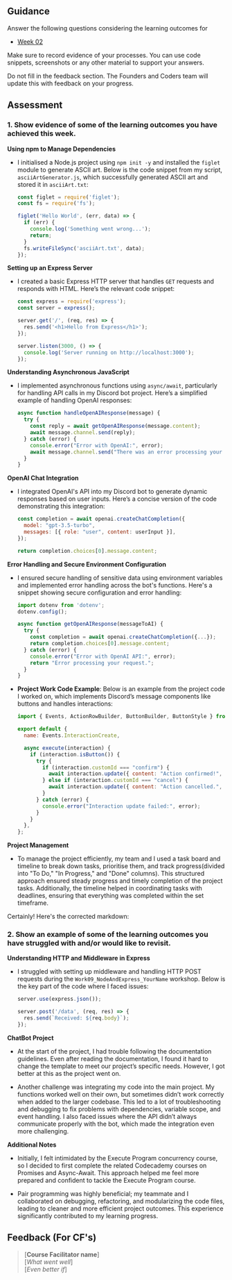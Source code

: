 ## Guidance
Answer the following questions considering the learning outcomes for
- [Week 02](https://learn.foundersandcoders.com/course/syllabus/developer/week02-project02-chatbot/learning-outcomes/)

Make sure to record evidence of your processes. You can use code snippets, screenshots or any other material to support your answers.

Do not fill in the feedback section. The Founders and Coders team will update this with feedback on your progress.

## Assessment
### 1. Show evidence of some of the learning outcomes you have achieved this week.

**Using npm to Manage Dependencies**
- I initialised a Node.js project using `npm init -y` and installed the `figlet` module to generate ASCII art. Below is the code snippet from my script, `asciiArtGenerator.js`, which successfully generated ASCII art and stored it in `asciiArt.txt`:
  
  ```javascript
  const figlet = require('figlet');
  const fs = require('fs');

  figlet('Hello World', (err, data) => {
    if (err) {
      console.log('Something went wrong...');
      return;
    }
    fs.writeFileSync('asciiArt.txt', data);
  });
  ```

**Setting up an Express Server**
- I created a basic Express HTTP server that handles `GET` requests and responds with HTML. Here’s the relevant code snippet:
  
  ```javascript
  const express = require('express');
  const server = express();

  server.get('/', (req, res) => {
    res.send('<h1>Hello from Express</h1>');
  });

  server.listen(3000, () => {
    console.log('Server running on http://localhost:3000');
  });
  ```

**Understanding Asynchronous JavaScript**
- I implemented asynchronous functions using `async/await`, particularly for handling API calls in my Discord bot project. Here’s a simplified example of handling OpenAI responses:
  
  ```javascript
  async function handleOpenAIResponse(message) {
    try {
      const reply = await getOpenAIResponse(message.content);
      await message.channel.send(reply);
    } catch (error) {
      console.error("Error with OpenAI:", error);
      await message.channel.send("There was an error processing your request.");
    }
  }
  ```

**OpenAI Chat Integration**
- I integrated OpenAI's API into my Discord bot to generate dynamic responses based on user inputs. Here’s a concise version of the code demonstrating this integration:
  
  ```javascript
  const completion = await openai.createChatCompletion({
    model: "gpt-3.5-turbo",
    messages: [{ role: "user", content: userInput }],
  });

  return completion.choices[0].message.content;
  ```

**Error Handling and Secure Environment Configuration**
- I ensured secure handling of sensitive data using environment variables and implemented error handling across the bot's functions. Here's a snippet showing secure configuration and error handling:
  
  ```javascript
  import dotenv from 'dotenv';
  dotenv.config();

  async function getOpenAIResponse(messageToAI) {
    try {
      const completion = await openai.createChatCompletion({...});
      return completion.choices[0].message.content;
    } catch (error) {
      console.error("Error with OpenAI API:", error);
      return "Error processing your request.";
    }
  }
  ```

- **Project Work Code Example**: Below is an example from the project code I worked on, which implements Discord’s message components like buttons and handles interactions:

  ```javascript
  import { Events, ActionRowBuilder, ButtonBuilder, ButtonStyle } from "discord.js";

  export default {
    name: Events.InteractionCreate,

    async execute(interaction) {
      if (interaction.isButton()) {
        try {
          if (interaction.customId === "confirm") {
            await interaction.update({ content: "Action confirmed!", components: [] });
          } else if (interaction.customId === "cancel") {
            await interaction.update({ content: "Action cancelled.", components: [] });
          }
        } catch (error) {
          console.error("Interaction update failed:", error);
        }
      }
    },
  };
  ```
  
**Project Management**
- To manage the project efficiently, my team and I used a task board and timeline to break down tasks, prioritise them, and track progress(divided into "To Do," "In Progress," and "Done" columns). This structured approach ensured steady progress and timely completion of the project tasks. Additionally, the timeline helped in coordinating tasks with deadlines, ensuring that everything was completed within the set timeframe. 

Certainly! Here's the corrected markdown:

### 2. Show an example of some of the learning outcomes you have struggled with and/or would like to revisit.

**Understanding HTTP and Middleware in Express**
- I struggled with setting up middleware and handling HTTP POST requests during the `Work09_NodeAndExpress_YourName` workshop. Below is the key part of the code where I faced issues:

  ```javascript
  server.use(express.json());

  server.post('/data', (req, res) => {
    res.send(`Received: ${req.body}`);
  });
  ```

**ChatBot Project**
- At the start of the project, I had trouble following the documentation guidelines. Even after reading the documentation, I found it hard to change the template to meet our project’s specific needs. However, I got better at this as the project went on.

- Another challenge was integrating my code into the main project. My functions worked well on their own, but sometimes didn’t work correctly when added to the larger codebase. This led to a lot of troubleshooting and debugging to fix problems with dependencies, variable scope, and event handling. I also faced issues where the API didn’t always communicate properly with the bot, which made the integration even more challenging.

**Additional Notes**
- Initially, I felt intimidated by the Execute Program concurrency course, so I decided to first complete the related Codecademy courses on Promises and Async-Await. This approach helped me feel more prepared and confident to tackle the Execute Program course.

- Pair programming was highly beneficial; my teammate and I collaborated on debugging, refactoring, and modularizing the code files, leading to cleaner and more efficient project outcomes. This experience significantly contributed to my learning progress.




## Feedback (For CF's)
> [**Course Facilitator name**]  
> [*What went well*]  
> [*Even better if*]
